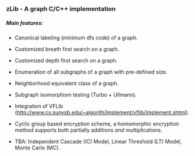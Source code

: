 ### zLib - A graph C/C++ implementation

##### Main features:

* Canonical labeling (minimum dfs code) of a graph. 

* Customized breath first search on a graph. 

* Customized depth first search on a graph.

* Enumeration of all subgraphs of a graph with pre-defined size. 

* Neighborhood equivalent class of a graph.

* Subgraph isomorphism testing (Turbo + Ullmann). 

* Integration of VFLib (http://www.cs.sunysb.edu/~algorith/implement/vflib/implement.shtml).

* Cyclic group based encryption scheme, a homomorphic encryption method supports both partially additions *and* multiplications.

* TBA: Independent Cascade (IC) Model, Linear Threshold (LT) Model, Monte Carlo (MC).
